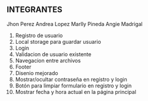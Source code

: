 ## INTEGRANTES

Jhon Perez
Andrea Lopez
Marlly Pineda
Angie Madrigal

1. Registro de usuario
2. Local storage para guardar usuario
3. Login
4. Validacion de usuario existente
5. Navegacion entre archivos
6. Footer
7. Disenio mejorado
8. Mostrar/ocultar contraseña en registro y login
9. Botón para limpiar formulario en registro y login
10. Mostrar fecha y hora actual en la página principal
